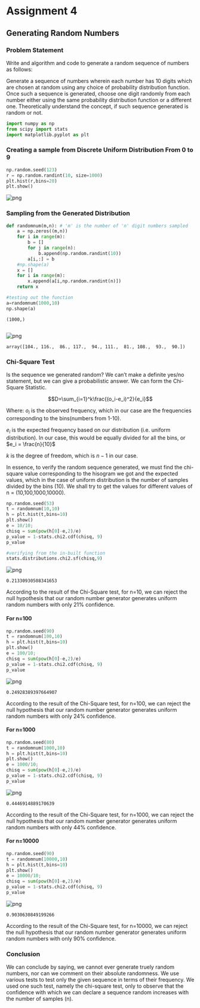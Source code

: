 
# Assignment 4

## Generating Random Numbers

### Problem Statement

Write and algorithm and code to generate a random sequence of numbers as follows:

Generate a sequence of numbers wherein each number has 10 digits which are chosen at random using any choice of probability distribution function. Once such a sequence is generated, choose one digit randomly from each number either using the same probability distribution function or a different one. Theoretically understand the concept, if such sequence generated is random or not. 


```python
import numpy as np
from scipy import stats 
import matplotlib.pyplot as plt
```

### Creating a sample from Discrete Uniform Distribution From 0 to 9


```python
np.random.seed(123)
r = np.random.randint(10, size=1000)
plt.hist(r,bins=20)
plt.show()
```


![png](output_5_0.png)


### Sampling from the Generated Distribution


```python
def randomnum(m,n): # 'm' is the number of 'n' digit numbers sampled
    a = np.zeros((m,n))
    for i in range(m):
        b = []
        for j in range(n):
            b.append(np.random.randint(10))
        a[i,:] = b
    #np.shape(a)
    x = []
    for i in range(m):
        x.append(a[i,np.random.randint(n)])
    return x
```


```python
#testing out the function
a=randomnum(1000,10)
np.shape(a)

```




    (1000,)




```python

```


![png](output_9_0.png)





    array([104., 116.,  86., 117.,  94., 111.,  81., 108.,  93.,  90.])



### Chi-Square Test

Is the sequence we generated random? We can’t make a definite yes/no statement, but we can give a probabilistic answer. We can form the Chi-Square Statistic.

$$D=\sum_{i=1}^k\frac{(o_i-e_i)^2}{e_i}$$

Where:
     $o_i$ is the observed frequency, which in our case are the frequencies corresponding to the bins(numbers from 1-10).

$e_i$ is the expected frequency based on our distribution (i.e. uniform distribution). In our case, this would be equally divided for all the bins, or $e_i = \frac{n}{10}$

$k$ is the degree of freedom, which is $n-1$ in our case.

In essence, to verify the random sequence generated, we must find the chi-square value corresponding to the hisogram we got and the expected values, which in the case of uniform distribution is the number of samples divided by the bins (10). We shall try to get the values for different values of n = (10,100,1000,10000).


```python
np.random.seed(53)
t = randomnum(10,10)
h = plt.hist(t,bins=10)
plt.show()
e = 10/10;
chisq = sum(pow(h[0]-e,2)/e)
p_value = 1-stats.chi2.cdf(chisq, 9)
p_value

#verifying from the in-built function
stats.distributions.chi2.sf(chisq,9)
```


![png](output_17_0.png)





    0.21330930508341653



According to the result of the Chi-Square test, for n=10, we can reject the null hypothesis that our random number generator generates uniform random numbers with only 21% confidence.

#### For n=100


```python
np.random.seed(90)
t = randomnum(100,10)
h = plt.hist(t,bins=10)
plt.show()
e = 100/10;
chisq = sum(pow(h[0]-e,2)/e)
p_value = 1-stats.chi2.cdf(chisq, 9)
p_value
```


![png](output_20_0.png)





    0.24928389397664907



According to the result of the Chi-Square test, for n=100, we can reject the null hypothesis that our random number generator generates uniform random numbers with only 24% confidence.

#### For n=1000


```python
np.random.seed(80)
t = randomnum(1000,10)
h = plt.hist(t,bins=10)
plt.show()
e = 1000/10;
chisq = sum(pow(h[0]-e,2)/e)
p_value = 1-stats.chi2.cdf(chisq, 9)
p_value
```


![png](output_23_0.png)





    0.4446914889170639



According to the result of the Chi-Square test, for n=1000, we can reject the null hypothesis that our random number generator generates uniform random numbers with only 44% confidence.

#### For n=10000


```python
np.random.seed(90)
t = randomnum(10000,10)
h = plt.hist(t,bins=10)
plt.show()
e = 10000/10;
chisq = sum(pow(h[0]-e,2)/e)
p_value = 1-stats.chi2.cdf(chisq, 9)
p_value
```


![png](output_26_0.png)





    0.9030630849199266



According to the result of the Chi-Square test, for n=10000, we can reject the null hypothesis that our random number generator generates uniform random numbers with only 90% confidence.

### Conclusion

We can conclude by saying, we cannot ever generate truely random numbers, nor can we comment on their absolute randomness. We use various tests to test only the given sequence in terms of their frequency. We used one such test, namely the chi-square test, only to observe that the confidence with which we can declare a sequence random increases with the number of samples (n).


```python

```
